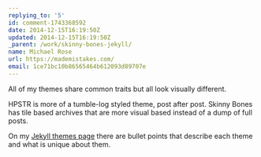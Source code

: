 ```yaml
---
replying_to: '5'
id: comment-1743368592
date: 2014-12-15T16:19:50Z
updated: 2014-12-15T16:19:50Z
_parent: /work/skinny-bones-jekyll/
name: Michael Rose
url: https://mademistakes.com/
email: 1ce71bc10b86565464b612093d89707e
---
```


All of my themes share common traits but all look visually different.

HPSTR is more of a tumble-log styled theme, post after post. Skinny Bones has tile based
archives that are more visual based instead of a dump of full posts.

On my [Jekyll themes page](https://mademistakes.com/work/jekyll-themes/) there are bullet points that describe each theme and what is unique
about them.

